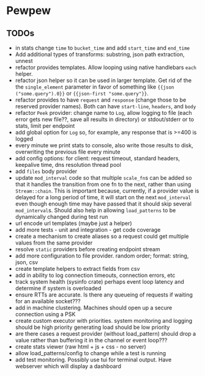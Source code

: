 # Pewpew

## TODOs
- in stats change `time` to `bucket_time` and add `start_time` and `end_time`
- Add additional types of transforms: substring, json path extraction, unnest
- refactor provides templates. Allow looping using native handlebars `each` helper.
- refactor json helper so it can be used in larger template. Get rid of the the `single_element` parameter in favor of
      something like `{{json ("some.query").0}}` or `{{json-first "some.query"}}`. 
- refactor provides to have `request` and `response` (change those to be reserved provider names). Both can have `start-line`, `headers`, and `body`
- refactor `Peek` provider: change name to `Log`, allow logging to file (each error gets new file??, save all results in directory)
      or stdout/stderr or to stats, limit per endpoint
- add global option for `Log` so, for example, any response that is >=400 is logged
- every minute we print stats to console, also write those results to disk, overwriting the previous file every minute
- add config options: for client: request timeout, standard headers, keepalive time, dns resolution thread pool
- add `files` body provider
- update `mod_interval` code so that multiple `scale_fn`s can be added so that it handles the transition from
      one fn to the next, rather than using `Stream::chain`. This is important because, currently, if a
      provider value is delayed for a long period of time, it will start on the next `mod_interval` even
      though enough time may have passed that it should skip several `mod_interval`s. Should also help in allowing
      `load_patterns` to be dynamically changed during test run
- url encode url templates (maybe just a helper)
- add more tests - unit and integration - get code coverage
- create a mechanism to create aliases so a request could get multiple values from the same provider
- resolve `static` providers before creating endpoint stream
- add more configuration to file provider. random order; format: string, json, csv
- create template helpers to extract fields from csv
- add in ability to log connection timeouts, connection errors, etc
- track system health (sysinfo crate) perhaps event loop latency and determine if system is overloaded
- ensure RTTs are accurate. Is there any queueing of requests if waiting for an available socket???
- add in machine clustering. Machines should open up a secure connection using a PSK
- create custom executor with priorities. system monitoring and logging should be high priority
      generating load should be low priority
- are there cases a request provider (without load_pattern) should drop a value rather than buffering it
      in the channel or event loop???
- create stats viewer (raw html + js + css - no server)
- allow load_patterns/config to change while a test is running
- add test monitoring. Possibly use tui for terminal output. Have webserver which will display a dashboard